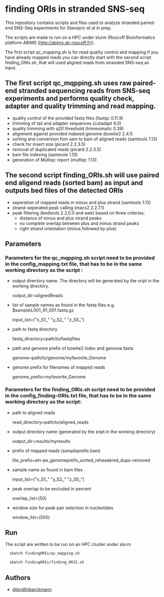 # finding ORIs in stranded SNS-seq

This repository contains scripts and files used to analyze stranded paired-end SNS-Seq experiments for Stanojcic et al in prep.

The scripts are made to run on a HPC under slurm (Roscoff Bioinformatics platform ABiMS (http://abims.sb-roscoff.fr)).

The first script qc_mapping.sh is for read quality control and mapping if you have already mapped reads you can directly start with the second script finding_ORIs.sh, that will used aligned reads from stranded SNS-seq as input.

## The first script qc_mqpping.sh uses raw paired-end stranded sequencing reads from SNS-seq experiments and performs quality check, adapter and quality trimming and read mapping.
- quality control of the provided fastq files (fastqc 0.11.9)
- trimming of tail and adapter sequences (cutadapt 4.0)
- quality trimming with q20 threshold (trimmomatic 0.39)
- alignment against provided indexed genome (bowtie2 2.4.1)
- sorting and conversion fom sam to bam of aligned reads (samtools 1.13)
- check for insert size (picard 2.2.3.5)
- removal of duplicated reads (picard 2.2.3.5)
- bam file indexing (samtools 1.13)
- generation of Multiqc report (multiqc 1.13)

## The second script finding_ORIs.sh will use paired end aligend reads (sorted bam) as input and outputs bed files of the detected ORIs 

- seperation of mapped reads in minus and plus strand (samtools 1.13)
- strand-seperated peak calling (macs2 2.2.7.1)
- peak filtering (bedtools 2.2.0.0 and awk) based on three criterias: 
    - distance of minus and plus strand peaks
    - no complete overlap between plus and minus strand peaks
    - right strand orientation (minus followed by plus)

## Parameters

### Parameters for the qc_mqpping.sh script need to be provided in the config_mapping.txt file, that has to be in the same working directory as the script :

- output directory name. The directory will be generated by the sript in the working directory.

    output_dir=alignedReads

- list of sample names as found in the fastq files e.g. $sample\L001_R1_001.fastq.gz

    input_list=("x_S1_" "y_S2_" "z_S5_")           

- path to fastq directory

    fastq_directory=path/to/fastqfiles                          

- path and genome prefix of bowtie2 index and genome.fasta

    genome=path/to/genome/myfavorite_Genome    

- genome prefix for filenames of mapped reads

    genome_prefix=myfavorite_Genome  



### Parameters for the finding_ORIs.sh script need to be provided in the config_finding-ORIs.txt file, that has to be in the same working directory as the script:
- path to aligned reads

    read_directory=path/to/aligned_reads                    

- output directory name (generated by the sript in the working directory)

    output_dir=results/myresults  

- prefix of mapped reads ($sample$prefix.bam)

    file_prefix=aln-pe_genomeprefix_sorted_reheadered_dups-removed                     

- sample name as found in bam files 

    input_list=("x_S1_" "y_S2_" "z_S5_")      

- peak overlap to be excluded in percent

    overlap_list=(50)                                                  

- window size for peak pair selection in nucleotides

    window_list=(500)                                       


## Run

The script are written to be run on an HPC cluster under slurm


```bash 
  sbatch findingORIs/qc_mapping.sh
```

```bash 
  sbatch findingORIs/finding_ORIS.sh
```


## Authors

- [@bridlinbarckmann](https://www.github.com/bridlin)


